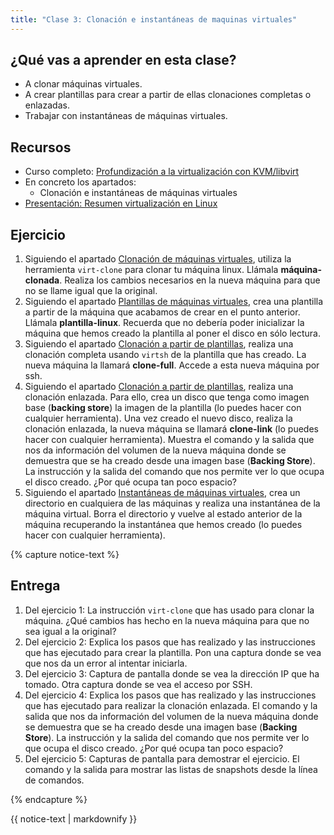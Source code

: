 ```yaml
---
title: "Clase 3: Clonación e instantáneas de maquinas virtuales"
---
```


## ¿Qué vas a aprender en esta clase?

* A clonar máquinas virtuales.
* A crear plantillas para crear a partir de ellas clonaciones completas o enlazadas.
* Trabajar con instantáneas de máquinas virtuales.

## Recursos

* Curso completo: [Profundización a la virtualización con KVM/libvirt](https://github.com/josedom24/curso_kvm_ow/blob/main/curso2)
* En concreto los apartados:
  * Clonación e instantáneas de máquinas virtuales
* [Presentación: Resumen virtualización en Linux](https://fp.josedomingo.org/sri/pdf/resumen_virtualizacion.pdf)

## Ejercicio

1. Siguiendo el apartado [Clonación de máquinas virtuales](https://github.com/josedom24/curso_kvm_ow/blob/main/curso2/contenidos/unidad05/clase1.md), utiliza la herramienta `virt-clone` para clonar tu máquina linux. Llámala **máquina-clonada**. Realiza los cambios necesarios en la nueva máquina para que no se llame igual que la original.
2. Siguiendo el apartado [Plantillas de máquinas virtuales](https://github.com/josedom24/curso_kvm_ow/blob/main/curso2/contenidos/unidad05/clase2.md), crea una plantilla a partir de la máquina que acabamos de crear en el punto anterior. Llámala **plantilla-linux**. Recuerda que no debería poder inicializar la máquina que hemos creado la plantilla al poner el disco en sólo lectura.
3. Siguiendo el apartado [Clonación a partir de plantillas](https://github.com/josedom24/curso_kvm_ow/blob/main/curso2/contenidos/unidad05/clase3.md), realiza una clonación completa usando `virtsh` de la plantilla que has creado. La nueva máquina la llamará **clone-full**. Accede a esta nueva máquina por ssh.
4. Siguiendo el apartado [Clonación a partir de plantillas](https://github.com/josedom24/curso_kvm_ow/blob/main/curso2/contenidos/unidad05/clase3.md), realiza una clonación enlazada. Para ello, crea un disco que tenga como imagen base (**backing store**) la imagen de la plantilla (lo puedes hacer con cualquier herramienta). Una vez creado el nuevo disco, realiza la clonación enlazada, la nueva máquina se llamará **clone-link** (lo puedes hacer con cualquier herramienta). Muestra el comando y la salida que nos da información del volumen de la nueva máquina donde se demuestra que se ha creado desde una imagen base (**Backing Store**). La instrucción y la salida del comando que nos permite ver lo que ocupa el disco creado. ¿Por qué ocupa tan poco espacio?
5. Siguiendo el apartado [Instantáneas de máquinas virtuales](https://github.com/josedom24/curso_kvm_ow/blob/main/curso2/contenidos/unidad05/clase4.md), crea un directorio en cualquiera de las máquinas y realiza una instantánea de la máquina virtual. Borra el directorio y vuelve al estado anterior de la máquina recuperando la instantánea que hemos creado (lo puedes hacer con cualquier herramienta).

{% capture notice-text %}
## Entrega

1. Del ejercicio 1: La instrucción `virt-clone` que has usado para clonar la máquina. ¿Qué cambios has hecho en la nueva máquina para que no sea igual a la original?
2. Del ejercicio 2: Explica los pasos que has realizado y las instrucciones que has ejecutado para crear la plantilla. Pon una captura donde se vea que nos da un error al intentar iniciarla. 
3. Del ejercicio 3: Captura de pantalla donde se vea la dirección IP que ha tomado. Otra captura donde se vea el acceso por SSH.
4. Del ejercicio 4: Explica los pasos que has realizado y las instrucciones que has ejecutado para realizar la clonación enlazada. El comando y la salida que nos da información del volumen de la nueva máquina donde se demuestra que se ha creado desde una imagen base (**Backing Store**). La instrucción y la salida del comando que nos permite ver lo que ocupa el disco creado. ¿Por qué ocupa tan poco espacio?
5. Del ejercicio 5: Capturas de pantalla para demostrar el ejercicio. El comando y la salida para mostrar las listas de snapshots desde la línea de comandos.

{% endcapture %}<div class="notice--info">{{ notice-text | markdownify }}</div>